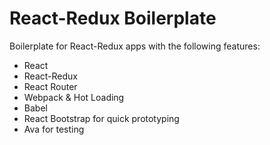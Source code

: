 # React-Redux Boilerplate

Boilerplate for React-Redux apps with the following features:
* React
* React-Redux
* React Router
* Webpack & Hot Loading
* Babel
* React Bootstrap for quick prototyping
* Ava for testing
